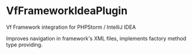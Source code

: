 # VfFrameworkIdeaPlugin
Vf Framework integration for PHPStorm / IntelliJ IDEA

Improves navigation in framework's XML files, implements factory method type providing.

